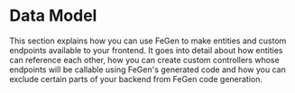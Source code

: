 # Data Model

This section explains how you can use FeGen to make entities and custom endpoints available to your frontend.
It goes into detail about how entities can reference each other, how you can create custom controllers whose endpoints will be callable using FeGen's generated code and how you can exclude certain parts of your backend from FeGen code generation.